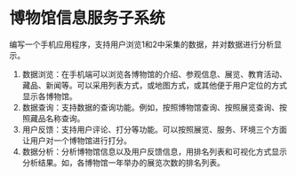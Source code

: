 # 博物馆信息服务子系统

编写一个手机应用程序，支持用户浏览1和2中采集的数据，并对数据进行分析显示。

1. 数据浏览：在手机端可以浏览各博物馆的介绍、参观信息、展览、教育活动、藏品、新闻等。可以采用列表方式，或地图方式，或其他便于用户定位的方式显示各博物馆。
2. 数据查询：支持数据的查询功能。例如，按照博物馆查询、按照展览查询、按照藏品名称查询。
3. 用户反馈：支持用户评论、打分等功能。可以按照展览、服务、环境三个方面让用户对一个博物馆进行打分。
4. 数据分析：分析博物馆信息以及用户反馈信息，用排名列表和可视化方式显示分析结果。如，各博物馆一年举办的展览次数的排名列表。


